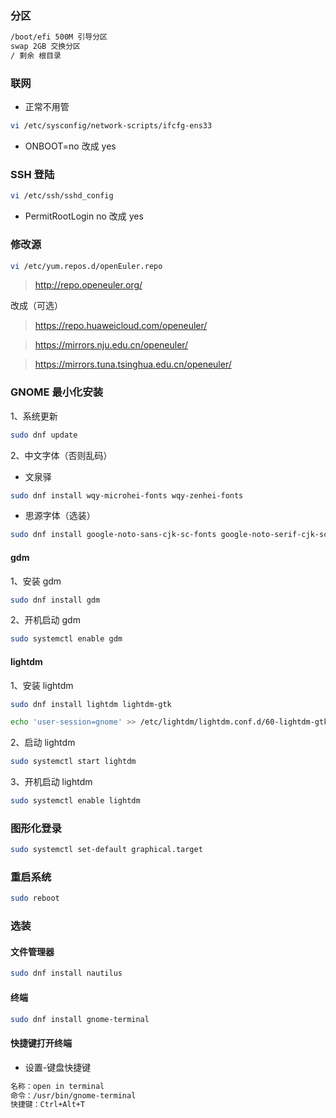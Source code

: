 ### 分区

```sh
/boot/efi 500M 引导分区
swap 2GB 交换分区
/ 剩余 根目录
```

### 联网

- 正常不用管

```sh
vi /etc/sysconfig/network-scripts/ifcfg-ens33
```

- ONBOOT=no 改成 yes

### SSH 登陆

```sh
vi /etc/ssh/sshd_config
```

- PermitRootLogin no 改成 yes

### 修改源

```sh
vi /etc/yum.repos.d/openEuler.repo
```

> http://repo.openeuler.org/

改成（可选）

> https://repo.huaweicloud.com/openeuler/

> https://mirrors.nju.edu.cn/openeuler/

> https://mirrors.tuna.tsinghua.edu.cn/openeuler/

### GNOME 最小化安装

1、系统更新

```sh
sudo dnf update
```

2、中文字体（否则乱码）

- 文泉驿

```sh
sudo dnf install wqy-microhei-fonts wqy-zenhei-fonts
```

- 思源字体（选装）

```sh
sudo dnf install google-noto-sans-cjk-sc-fonts google-noto-serif-cjk-sc-fonts
```

#### gdm

1、安装 gdm

```sh
sudo dnf install gdm
```

2、开机启动 gdm

```sh
sudo systemctl enable gdm
```

#### lightdm

1、安装 lightdm

```sh
sudo dnf install lightdm lightdm-gtk
```

```sh
echo 'user-session=gnome' >> /etc/lightdm/lightdm.conf.d/60-lightdm-gtk-greeter.conf
```

2、启动 lightdm

```sh
sudo systemctl start lightdm
```

3、开机启动 lightdm

```sh
sudo systemctl enable lightdm
```

### 图形化登录

```sh
sudo systemctl set-default graphical.target
```

### 重启系统

```sh
sudo reboot
```

### 选装

#### 文件管理器

```sh
sudo dnf install nautilus
```

#### 终端

```sh
sudo dnf install gnome-terminal
```

#### 快捷键打开终端

- 设置-键盘快捷键

```sh
名称：open in terminal
命令：/usr/bin/gnome-terminal
快捷键：Ctrl+Alt+T
```
